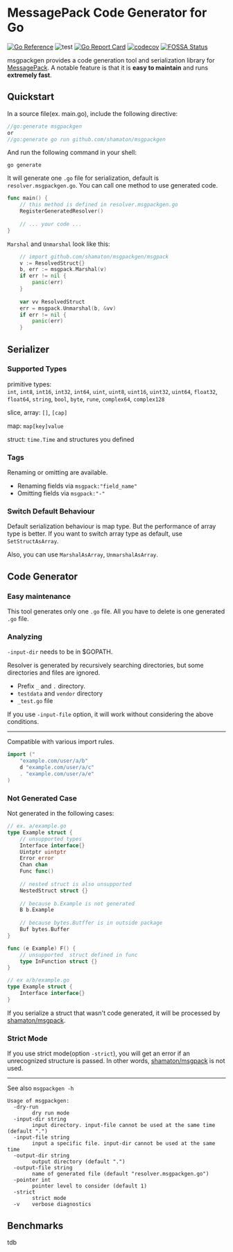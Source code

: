 # MessagePack Code Generator for Go

[![Go Reference](https://pkg.go.dev/badge/github.com/shamaton/msgpackgen.svg)](https://pkg.go.dev/github.com/shamaton/msgpackgen)
![test](https://github.com/shamaton/msgpackgen/workflows/test/badge.svg)
[![Go Report Card](https://goreportcard.com/badge/github.com/shamaton/msgpackgen)](https://goreportcard.com/report/github.com/shamaton/msgpackgen)
[![codecov](https://codecov.io/gh/shamaton/msgpackgen/branch/main/graph/badge.svg?token=K7M3778X7C)](https://codecov.io/gh/shamaton/msgpackgen)
[![FOSSA Status](https://app.fossa.com/api/projects/git%2Bgithub.com%2Fshamaton%2Fmsgpackgen.svg?type=shield)](https://app.fossa.com/projects/git%2Bgithub.com%2Fshamaton%2Fmsgpackgen?ref=badge_shield)

msgpackgen provides a code generation tool and serialization library for [MessagePack](http://msgpack.org/). 
A notable feature is that it is **easy to maintain** and runs **extremely fast**.

## Quickstart
In a source file(ex. main.go), include the following directive:

```go
//go:generate msgpackgen
or
//go:generate go run github.com/shamaton/msgpackgen
```

And run the following command in your shell:

```shell
go generate
```

It will generate one `.go` file for serialization, default is `resolver.msgpackgen.go`.
You can call one method to use generated code.

```go
func main() {
	// this method is defined in resolver.msgpackgen.go
	RegisterGeneratedResolver()
	
	// ... your code ...
}
```

`Marshal` and `Unmarshal` look like this:
```go
    // import github.com/shamaton/msgpackgen/msgpack
    v := ResolvedStruct{}
    b, err := msgpack.Marshal(v)
    if err != nil {
        panic(err)
    }
    
    var vv ResolvedStruct
    err = msgpack.Unmarshal(b, &vv)
    if err != nil {
        panic(err)
    }
```

## Serializer
### Supported Types
primitive types:  
`int`, `int8`, `int16`, `int32`, `int64`,
`uint`, `uint8`, `uint16`, `uint32`, `uint64`,
`float32`, `float64`, `string`, `bool`, `byte`, `rune`,
`complex64`, `complex128`

slice, array: `[]`, `[cap]`

map: `map[key]value`

struct: `time.Time` and structures you defined

### Tags
Renaming or omitting are available.

* Renaming fields via `msgpack:"field_name"`
* Omitting fields via `msgpack:"-"`


### Switch Default Behaviour
Default serialization behaviour is map type. But the performance of array type is better.
If you want to switch array type as default, use `SetStructAsArray`.

Also, you can use `MarshalAsArray`, `UnmarshalAsArray`.

## Code Generator
### Easy maintenance
This tool generates only one `.go` file.
All you have to delete is one generated `.go` file. 

### Analyzing
`-input-dir` needs to be in $GOPATH.

Resolver is generated by recursively searching directories,
but some directories and files are ignored.
* Prefix `_` and `.` directory.
* `testdata` and `vendor` directory
* `_test.go` file

If you use `-input-file` option, it will work without considering the above conditions.

---

Compatible with various import rules.

```go
import ("
	"example.com/user/a/b"
	d "example.com/user/a/c"
	. "example.com/user/a/e"
)
```

### Not Generated Case
Not generated in the following cases:

```go
// ex. a/example.go
type Example struct {
	// unsupported types
	Interface interface{}
	Uintptr uintptr
	Error error
	Chan chan
	Func func()
	
	// nested struct is also unsupported
	NestedStruct struct {}
	
	// because b.Example is not generated
	B b.Example
	
	// because bytes.Butffer is in outside package
	Buf bytes.Buffer
}

func (e Example) F() {
	// unsupported  struct defined in func
	type InFunction struct {}
}

// ex a/b/example.go
type Example struct {
	Interface interface{}
}
```
If you serialize a struct that wasn't code generated, it will be processed by [shamaton/msgpack](https://github.com/shamaton/msgpack).

### Strict Mode
If you use strict mode(option `-strict`), you will get an error if an unrecognized structure is passed.
In other words,  [shamaton/msgpack](https://github.com/shamaton/msgpack) is not used.

---

See also `msgpackgen -h`
```shell
Usage of msgpackgen:
  -dry-run
        dry run mode
  -input-dir string
        input directory. input-file cannot be used at the same time (default ".")
  -input-file string
        input a specific file. input-dir cannot be used at the same time
  -output-dir string
        output directory (default ".")
  -output-file string
        name of generated file (default "resolver.msgpackgen.go")
  -pointer int
        pointer level to consider (default 1)
  -strict
        strict mode
  -v    verbose diagnostics
```

## Benchmarks

tdb
